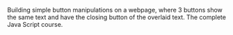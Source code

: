 Building simple button manipulations on a webpage, where 3 buttons show the same text and have the closing button of the overlaid text.
The complete Java Script course.
